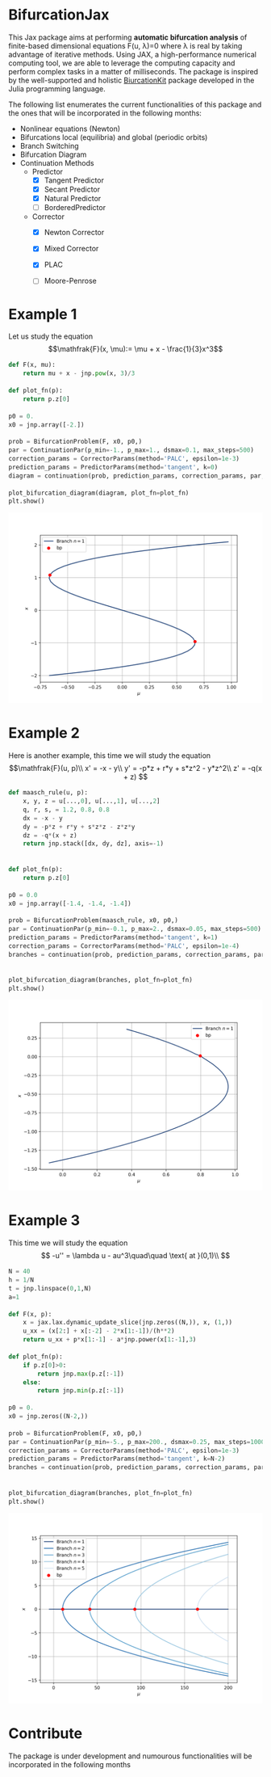 # BifurcationJax
This Jax package aims at performing **automatic bifurcation analysis** of finite-based dimensional equations F(u, λ)=0 where λ is real by taking advantage of iterative methods. Using JAX, a high-performance numerical computing tool, we are able to leverage the computing capacity and perform complex tasks in a matter of milliseconds.
The package is inspired by the well-supported and holistic [BiurcationKit](https://github.com/bifurcationkit/BifurcationKit.jl) package developed in the Julia programming language.

The following list enumerates the current functionalities of this package and the ones that will be incorporated in the following months:

- Nonlinear equations (Newton)
- Bifurcations local (equilibria) and global (periodic orbits)
- Branch Switching
- Bifurcation Diagram
- Continuation Methods
  - Predictor
    - [x] Tangent Predictor
    - [x] Secant Predictor
    - [x] Natural Predictor
    - [ ] BorderedPredictor
  - Corrector
      - [x] Newton Corrector
      - [x] Mixed Corrector
      - [x] PLAC
      - [ ] Moore-Penrose


# Example 1

Let us study the equation 
$$\mathfrak{F}(x, \mu):= \mu + x - \frac{1}{3}x^3$$

```python
def F(x, mu):
    return mu + x - jnp.pow(x, 3)/3

def plot_fn(p):
    return p.z[0]

p0 = 0.
x0 = jnp.array([-2.])

prob = BifurcationProblem(F, x0, p0,)
par = ContinuationPar(p_min=-1., p_max=1., dsmax=0.1, max_steps=500)
correction_params = CorrectorParams(method='PALC', epsilon=1e-3)
prediction_params = PredictorParams(method='tangent', k=0)
diagram = continuation(prob, prediction_params, correction_params, par, max_depth=1)

plot_bifurcation_diagram(diagram, plot_fn=plot_fn)
plt.show()
```

![alt text](images/example1.png)

# Example 2
Here is another example, this time we will study the equation
$$\mathfrak{F}(u, p)\\
x' = -x - y\\
y' = -p*z + r*y + s*z^2 - y*z^2\\
z' = -q(x + z)
$$
```python
def maasch_rule(u, p):
    x, y, z = u[...,0], u[...,1], u[...,2]
    q, r, s, = 1.2, 0.8, 0.8
    dx = -x - y
    dy = -p*z + r*y + s*z*z - z*z*y
    dz = -q*(x + z)
    return jnp.stack([dx, dy, dz], axis=-1)


def plot_fn(p):
    return p.z[0]

p0 = 0.0
x0 = jnp.array([-1.4, -1.4, -1.4])

prob = BifurcationProblem(maasch_rule, x0, p0,)
par = ContinuationPar(p_min=-0.1, p_max=2., dsmax=0.05, max_steps=500)
prediction_params = PredictorParams(method='tangent', k=1)
correction_params = CorrectorParams(method='PALC', epsilon=1e-4)
branches = continuation(prob, prediction_params, correction_params, par, max_depth=1, k_start=0)


plot_bifurcation_diagram(branches, plot_fn=plot_fn)
plt.show()
```
![alt text](images/example4.png)


# Example 3
This time we will study the equation 
$$
-u'' = \lambda u - au^3\quad\quad \text{ at }(0,1)\\
$$

```python
N = 40
h = 1/N
t = jnp.linspace(0,1,N)
a=1

def F(x, p):
    x = jax.lax.dynamic_update_slice(jnp.zeros((N,)), x, (1,))
    u_xx = (x[2:] + x[:-2] - 2*x[1:-1])/(h**2)
    return u_xx + p*x[1:-1] - a*jnp.power(x[1:-1],3)
    
def plot_fn(p):
    if p.z[0]>0:
        return jnp.max(p.z[:-1])
    else:
        return jnp.min(p.z[:-1])

p0 = 0.
x0 = jnp.zeros((N-2,)) 

prob = BifurcationProblem(F, x0, p0,)
par = ContinuationPar(p_min=-5., p_max=200., dsmax=0.25, max_steps=1000, branch_switch='normal_orthogonal_direction')
correction_params = CorrectorParams(method='PALC', epsilon=1e-3)
prediction_params = PredictorParams(method='tangent', k=N-2)
branches = continuation(prob, prediction_params, correction_params, par, max_depth=2)


plot_bifurcation_diagram(branches, plot_fn=plot_fn)
plt.show()
```
![alt text](images/bifurcation_diagram_v2.png)

# Contribute
The package is under development and numourous functionalities will be incorporated in the following months

